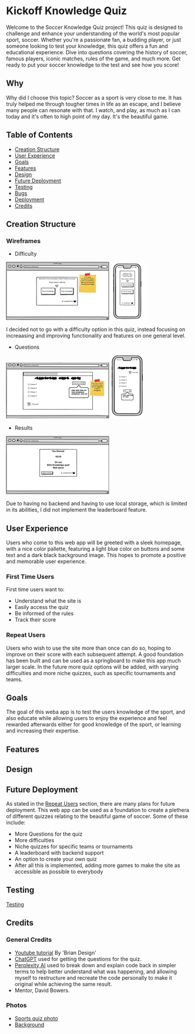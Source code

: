 # Kickoff Knowledge Quiz

Welcome to the Soccer Knowledge Quiz project! This quiz is designed to challenge and enhance your understanding of the world's most popular sport, soccer. Whether you're a passionate fan, a budding player, or just someone looking to test your knowledge, this quiz offers a fun and educational experience. Dive into questions covering the history of soccer, famous players, iconic matches, rules of the game, and much more. Get ready to put your soccer knowledge to the test and see how you score!

## Why 

Why did I choose this topic? Soccer as a sport is very close to me. It has truly helped me through tougher times in life as an escape, and I believe many people can resonate with that. I watch, and play, as much as I can today and it's often to high point of my day. It's the beautiful game.

## Table of Contents

- [Creation Structure](#creation-structure)
- [User Experience](#user-experience)
- [Goals](#goals)
- [Features](#features)
- [Design](#design)
- [Future Deployment](#future-deployment)
- [Testing](#testing)
- [Bugs](#bugs)
- [Deployment](#deployment)
- [Credits](#credits)

## Creation Structure
### Wireframes
- Difficulty

![Difficulty Desktop](docs/images/wf-difficulty-desktop.webp) ![Difficulty Mobile](docs/images/wf-difficulty-mobile.webp)

I decided not to go with a difficulty option in this quiz, instead focusing on increaasing and improving functionality and features on one general level. 

- Questions 

![Questions Desktop](docs/images/wf-questions-desktop.webp) ![Questions Mobile](docs/images/wf-questions-mobile.webp)

- Results

![Results Desktop](docs/images/wf-results-desktop.webp)

Due to having no backend and having to use local storage, which is limited in its abilities, I did not implement the leaderboard feature.

## User Experience

Users who come to this web app will be greeted with a sleek homepage, with a nice color pallette, featuring a light blue color on buttons and some text and a dark black background image. This hopes to promote a positive and memorable user experience.

### First Time Users

First time users want to:
- Understand what the site is
- Easily access the quiz
- Be informed of the rules
- Track their score

### Repeat Users

Users who wish to use the site more than once can do so, hoping to improve on their score with each subsequent attempt. A good foundation has been built and can be used as a springboard to make this app much larger scale. In the future more quiz options will be added, with varying difficulties and more niche quizzes, such as specific tournaments and teams.

## Goals

The goal of this weba app is to test the users knowledge of the sport, and also educate while allowing users to enjoy the experience and feel rewarded afterwards either for good knowledge of the sport, or learning and increasing their expertise.

## Features


## Design






## Future Deployment

As stated in the [Repeat Users](#repeat-users) section, there are many plans for future deployment. This web app can be used as a foundation to create a plethera of different quizzes relating to the beautiful game of soccer. Some of these include:
- More Questions for the quiz
- More difficulties
- Niche quizzes for specific teams or tournaments
- A leaderboard with backend support
- An option to create your own quiz
- After all this is implemented, adding more games to make the site as accessible as possible to everybody

## Testing 
[Testing](/TESTING.MD)


## Credits
### General Credits

- [Youtube tutorial](https://www.youtube.com/watch?v=f4fB9Xg2JEY&list=PLmEz6BxNwVPc-oP7rMw_oJ7yssN0jT844&index=2) By 'Brian Design'
- [ChatGPT](https://chatgpt.com/) used for getting the questions for the quiz.
- [Perplexity AI](https://www.perplexity.ai/) used to break down and explain code back in simpler terms to help better understand what was happening, and allowing myself to restructure and recreate the code personally to make it original while achieving the same result.
- Mentor, David Bowers.


### Photos 

- [Sports quiz photo](https://www.scoopwhoop.com/sports/50-iconic-football-photos-from-through-the-ages-that-every-fan-needs-to-see/)
- [Background](https://mrwallpaper.com/images/hd/hd-football-nike-black-hhdfdw95z8vh702t.jpg)